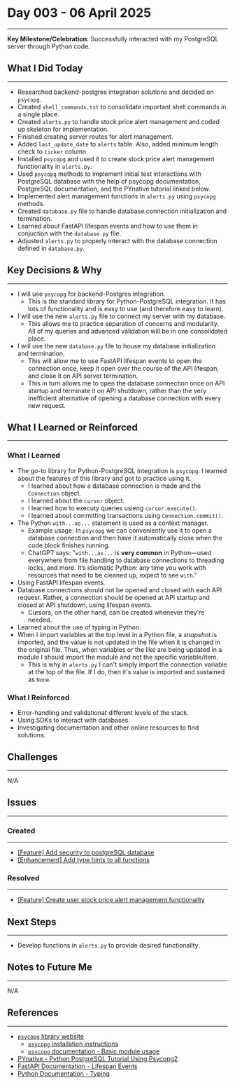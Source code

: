 # Day 003 - 06 April 2025
---
**Key Milestone/Celebration:** Successfully interacted with my PostgreSQL server through Python code.

## What I Did Today
---
- Researched backend-postgres integration solutions and decided on `psycopg`.
- Created `shell_commands.txt` to consolidate important shell commands in a single place.
- Created `alerts.py` to handle stock price alert management and coded up skeleton for implementation.
- Finished creating server routes for alert management.
- Added `last_update_date` to `alerts` table. Also, added minimum length check to `ticker` column.
- Installed `psycopg` and used it to create stock price alert management functionality in `alerts.py`.
- Used `psycopg` methods to implement initial test interactions with PostgreSQL database with the help of psycopg documentation, PostgreSQL documentation, and the PYnative tutorial linked below.
- Implemented alert management functions in `alerts.py` using `psycopg` methods.
- Created `database.py` file to handle database connection initialization and termination.
- Learned about FastAPI lifespan events and how to use them in conjuction with the `database.py` file.
- Adjusted `alerts.py` to properly interact with the database connection defined in `database.py`.

## Key Decisions & Why
---
- I will use `psycopg` for backend-Postgres integration.
  - This is *the* standard library for Python-PostgreSQL integration. It has lots of functionality and is easy to use (and therefore easy to learn).
- I will use the new `alerts.py` file to connect my server with my database.
  - This allows me to practice separation of concerns and modularity. All of my queries and advanced validation will be in one consolidated place.
- I will use the new `database.py` file to house my database initialization and termination.
  - This will allow me to use FastAPI lifespan events to open the connection once, keep it open over the course of the API lifespan, and close it on API server termination.
  - This in turn allows me to open the database connection once on API startup and terminate it on API shutdown, rather than the very inefficient alternative of opening a database connection with every new request.

## What I Learned or Reinforced
---
### What I Learned
- The go-to library for Python-PostgreSQL integration is `psycopg`. I learned about the features of this library and got to practice using it.
  - I learned about how a database connection is made and the `Connection` object.
  - I learned about the `cursor` object.
  - I learned how to executy queries usieng `cursor.execute()`.
  - I learned about committing transactions using `Connection.commit()`.
- The Python `with...as...` statement is used as a context manager.
  - Example usage: In `psycopg` we can conveniently use it to  open a database connection and then have it automatically close when the code block finishes running.
  - ChatGPT says: "`with...as...` is **very common** in Python—used everywhere from file handling to database connections to threading locks, and more. It’s idiomatic Python: any time you work with resources that need to be cleaned up, expect to see `with`."
- Using FastAPI lifespan events.
- Database connections should not be opened and closed with each API request. Rather, a connection should be opened at API startup and closed at API shutdown, using lifespan events.
  - Cursors, on the other hand, can be created whenever they're needed.
- Learned about the use of typing in Python.
- When I import variables at the top level in a Python file, a *snapshot* is imported, and the value is not updated in the file when it is changed in the original file. Thus, when variables or the like are being updated in a module I should import the module and not the specific variable/item.
  - This is why in `alerts.py` I can't simply import the connection variable at the top of the file. If I do, then it's value is imported and sustained as `None`.

### What I Reinforced
- Error-handling and validationat different levels of the stack.
- Using SDKs to interact with databases.
- Investigating documentation and other online resources to find solutions.

## Challenges
---
N/A

## Issues
---
### Created
---
- [[Feature] Add security to postgreSQL database](https://github.com/jakubstetz/portfolio-insights/issues/16)
- [[Enhancement] Add type hints to all functions](https://github.com/jakubstetz/portfolio-insights/issues/19)

### Resolved
---
- [[Feature] Create user stock price alert management functionality](https://github.com/jakubstetz/portfolio-insights/issues/11)

## Next Steps
---
- Develop functions in `alerts.py` to provide desired functionality.

## Notes to Future Me
---
N/A

## References
---
- [`psycopg` library website](https://www.psycopg.org/)
  - [`psycopg` installation instructions](https://www.psycopg.org/install/)
  - [`psycopg` documentation - Basic module usage](https://www.psycopg.org/psycopg3/docs/basic/usage.html)
- [PYnative - Python PostgreSQL Tutorial Using Psycopg2](https://pynative.com/python-postgresql-tutorial/)
- [FastAPI Documentation - Lifespan Events](https://fastapi.tiangolo.com/advanced/events/)
- [Python Documentation - Typing](https://docs.python.org/3/library/typing.html)